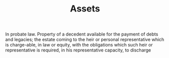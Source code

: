 ---
title: Assets
letter: A
permalink: "/definitions/assets.html"
body: In probate law. Property of a decedent available for the payment of debts and
  legacies; the estate coming to the heir or personal representative which is charge-able,
  in law or equity, with the obligations which such heir or representative is required,
  in his representative capacity, to discharge
published_at: '2018-07-07'
source: Black's Law Dictionary
layout: post
---